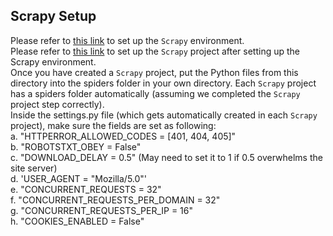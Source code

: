 ## Scrapy Setup
Please refer to [this link](https://github.com/klailatimad/web-scraping-tutorial/blob/main/docs/setting-up-environment.md) to set up the `Scrapy` environment. <br>
Please refer to [this link](https://github.com/klailatimad/web-scraping-tutorial/blob/main/docs/introduction-to-scrapy.md) to set up the `Scrapy` project after setting up the Scrapy environment. <br>
Once you have created a `Scrapy` project, put the Python files from this directory into the spiders folder in your own directory. Each `Scrapy` project has a spiders folder automatically (assuming we completed the `Scrapy` project step correctly). <br>
Inside the settings.py file (which gets automatically created in each `Scrapy` project), make sure the fields are set as following: <br>
a. "HTTPERROR_ALLOWED_CODES = [401, 404, 405]" <br>
b. "ROBOTSTXT_OBEY = False" <br>
c. "DOWNLOAD_DELAY = 0.5" (May need to set it to 1 if 0.5 overwhelms the site server) <br>
d. 'USER_AGENT = "Mozilla/5.0"' <br>
e. "CONCURRENT_REQUESTS = 32" <br>
f. "CONCURRENT_REQUESTS_PER_DOMAIN = 32" <br>
g. "CONCURRENT_REQUESTS_PER_IP = 16" <br>
h. "COOKIES_ENABLED = False" <br>
